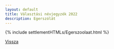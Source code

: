 ```yaml
---
layout: default
title: Választási névjegyzék 2022
description: Egerszólát
---
```


{% include settlementHTMLs/Egerszoolaat.html %}

[Vissza](./)